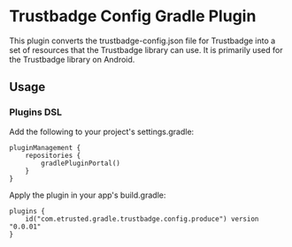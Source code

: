 # Trustbadge Config Gradle Plugin

This plugin converts the trustbadge-config.json file for Trustbadge into a set of resources that the Trustbadge library can use. It is primarily used for the Trustbadge library on Android.

## Usage

### Plugins DSL

Add the following to your project's settings.gradle:

```
pluginManagement {
    repositories {
        gradlePluginPortal()
    }
}
```

Apply the plugin in your app's build.gradle:

```
plugins {
    id("com.etrusted.gradle.trustbadge.config.produce") version "0.0.01"
}
```